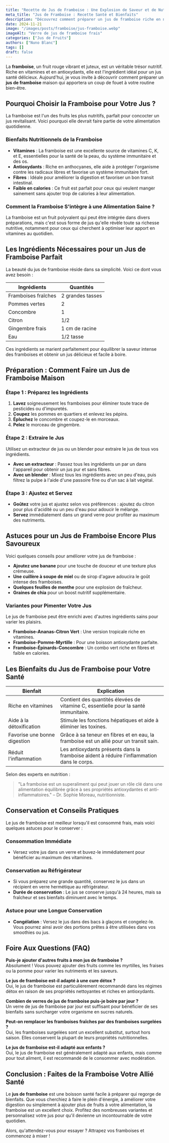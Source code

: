```yaml
---
title: "Recette de Jus de Framboise : Une Explosion de Saveur et de Nutriments"
meta_title: "Jus de Framboise : Recette Santé et Bienfaits"
description: "Découvrez comment préparer un jus de framboise riche en nutriments pour booster votre énergie. Simple à réaliser, suivez nos conseils pour un jus savoureux et équilibré."
date: 2024-11-21
image: "/images/posts/framboise/jus-framboise.webp"
imageAlt: "Verre de jus de framboise frais"
categories: ["Jus de Fruits"]
authors: ["Nuno Blanc"]
tags: []
draft: false
---
```


La **framboise**, un fruit rouge vibrant et juteux, est un véritable trésor nutritif. Riche en vitamines et en antioxydants, elle est l'ingrédient idéal pour un jus santé délicieux. Aujourd'hui, je vous invite à découvrir comment préparer un **jus de framboise** maison qui apportera un coup de fouet à votre routine bien-être.

## Pourquoi Choisir la Framboise pour Votre Jus ?

La framboise est l'un des fruits les plus nutritifs, parfait pour concocter un jus revitalisant. Voici pourquoi elle devrait faire partie de votre alimentation quotidienne.

### Bienfaits Nutritionnels de la Framboise

- **Vitamines** : La framboise est une excellente source de vitamines C, K, et E, essentielles pour la santé de la peau, du système immunitaire et des os.
- **Antioxydants** : Riche en anthocyanes, elle aide à protéger l'organisme contre les radicaux libres et favorise un système immunitaire fort.
- **Fibres** : Idéale pour améliorer la digestion et favoriser un bon transit intestinal.
- **Faible en calories** : Ce fruit est parfait pour ceux qui veulent manger sainement sans ajouter trop de calories à leur alimentation.

### Comment la Framboise S'intègre à une Alimentation Saine ?

La framboise est un fruit polyvalent qui peut être intégrée dans divers préparations, mais c'est sous forme de jus qu'elle révèle toute sa richesse nutritive, notamment pour ceux qui cherchent à optimiser leur apport en vitamines au quotidien.

## Les Ingrédients Nécessaires pour un Jus de Framboise Parfait

La beauté du jus de framboise réside dans sa simplicité. Voici ce dont vous avez besoin :

| Ingrédients | Quantités |
|-------------|-----------|
| Framboises fraîches | 2 grandes tasses |
| Pommes vertes | 2 |
| Concombre | 1 |
| Citron | 1/2 |
| Gingembre frais | 1 cm de racine |
| Eau | 1/2 tasse |

Ces ingrédients se marient parfaitement pour équilibrer la saveur intense des framboises et obtenir un jus délicieux et facile à boire.

## Préparation : Comment Faire un Jus de Framboise Maison

### Étape 1 : Préparez les Ingrédients

1. **Lavez** soigneusement les framboises pour éliminer toute trace de pesticides ou d'impuretés.
2. **Coupez** les pommes en quartiers et enlevez les pépins.
3. **Épluchez** le concombre et coupez-le en morceaux.
4. **Pelez** le morceau de gingembre.

### Étape 2 : Extraire le Jus

Utilisez un extracteur de jus ou un blender pour extraire le jus de tous vos ingrédients.

- **Avec un extracteur** : Passez tous les ingrédients un par un dans l'appareil pour obtenir un jus pur et sans fibres.
- **Avec un blender** : Mixez tous les ingrédients avec un peu d'eau, puis filtrez la pulpe à l'aide d'une passoire fine ou d'un sac à lait végétal.

### Étape 3 : Ajustez et Servez

- **Goûtez** votre jus et ajustez selon vos préférences : ajoutez du citron pour plus d'acidité ou un peu d'eau pour adoucir le mélange.
- **Servez** immédiatement dans un grand verre pour profiter au maximum des nutriments.

## Astuces pour un Jus de Framboise Encore Plus Savoureux

Voici quelques conseils pour améliorer votre jus de framboise :

- **Ajoutez une banane** pour une touche de douceur et une texture plus crémeuse.
- **Une cuillère à soupe de miel** ou de sirop d'agave adoucira le goût intense des framboises.
- **Quelques feuilles de menthe** pour une explosion de fraîcheur.
- **Graines de chia** pour un boost nutritif supplémentaire.

### Variantes pour Pimenter Votre Jus

Le jus de framboise peut être enrichi avec d'autres ingrédients sains pour varier les plaisirs.

- **Framboise-Ananas-Citron Vert** : Une version tropicale riche en vitamines.
- **Framboise-Pomme-Myrtille** : Pour une boisson antioxydante parfaite.
- **Framboise-Épinards-Concombre** : Un combo vert riche en fibres et faible en calories.

## Les Bienfaits du Jus de Framboise pour Votre Santé

| Bienfait | Explication |
|----------|-------------|
| Riche en vitamines | Contient des quantités élevées de vitamine C, essentielle pour la santé immunitaire. |
| Aide à la détoxification | Stimule les fonctions hépatiques et aide à éliminer les toxines. |
| Favorise une bonne digestion | Grâce à sa teneur en fibres et en eau, la framboise est un allié pour un transit sain. |
| Réduit l'inflammation | Les antioxydants présents dans la framboise aident à réduire l'inflammation dans le corps. |

Selon des experts en nutrition : 

> "La framboise est un superaliment qui peut jouer un rôle clé dans une alimentation équilibrée grâce à ses propriétés antioxydantes et anti-inflammatoires." – Dr. Sophie Moreau, nutritionniste.

## Conservation et Conseils Pratiques

Le jus de framboise est meilleur lorsqu'il est consommé frais, mais voici quelques astuces pour le conserver :

### Consommation Immédiate

- Versez votre jus dans un verre et buvez-le immédiatement pour bénéficier au maximum des vitamines.

### Conservation au Réfrigérateur

- Si vous préparez une grande quantité, conservez le jus dans un récipient en verre hermétique au réfrigérateur.
- **Durée de conservation** : Le jus se conserve jusqu'à 24 heures, mais sa fraîcheur et ses bienfaits diminuent avec le temps.

### Astuce pour une Longue Conservation

- **Congélation** : Versez le jus dans des bacs à glaçons et congelez-le. Vous pourrez ainsi avoir des portions prêtes à être utilisées dans vos smoothies ou jus.

## Foire Aux Questions (FAQ)

**Puis-je ajouter d'autres fruits à mon jus de framboise ?**  
Absolument ! Vous pouvez ajouter des fruits comme les myrtilles, les fraises ou la pomme pour varier les nutriments et les saveurs.

**Le jus de framboise est-il adapté à une cure détox ?**  
Oui, le jus de framboise est particulièrement recommandé dans les régimes détox en raison de ses propriétés nettoyantes et riches en antioxydants.

**Combien de verres de jus de framboise puis-je boire par jour ?**  
Un verre de jus de framboise par jour est suffisant pour bénéficier de ses bienfaits sans surcharger votre organisme en sucres naturels.

**Peut-on remplacer les framboises fraîches par des framboises surgelées ?**  
Oui, les framboises surgelées sont un excellent substitut, surtout hors saison. Elles conservent la plupart de leurs propriétés nutritionnelles.

**Le jus de framboise est-il adapté aux enfants ?**  
Oui, le jus de framboise est généralement adapté aux enfants, mais comme pour tout aliment, il est recommandé de le consommer avec modération.

## Conclusion : Faites de la Framboise Votre Allié Santé

Le **jus de framboise** est une boisson santé facile à préparer qui regorge de bienfaits. Que vous cherchiez à faire le plein d'énergie, à améliorer votre digestion ou simplement à ajouter plus de fruits à votre alimentation, la framboise est un excellent choix. Profitez des nombreuses variantes et personnalisez votre jus pour qu'il devienne un incontournable de votre quotidien.

Alors, qu'attendez-vous pour essayer ? Attrapez vos framboises et commencez à mixer !